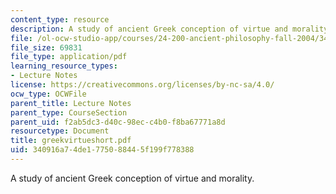 ```yaml
---
content_type: resource
description: A study of ancient Greek conception of virtue and morality.
file: /ol-ocw-studio-app/courses/24-200-ancient-philosophy-fall-2004/340916a74de1775088445f199f778388_greekvirtueshort.pdf
file_size: 69831
file_type: application/pdf
learning_resource_types:
- Lecture Notes
license: https://creativecommons.org/licenses/by-nc-sa/4.0/
ocw_type: OCWFile
parent_title: Lecture Notes
parent_type: CourseSection
parent_uid: f2ab5dc3-d40c-98ec-c4b0-f8ba67771a8d
resourcetype: Document
title: greekvirtueshort.pdf
uid: 340916a7-4de1-7750-8844-5f199f778388
---
```

A study of ancient Greek conception of virtue and morality.